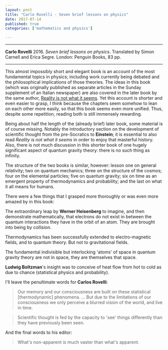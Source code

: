 ```yaml
---
layout: post
title: "Carlo Rovelli - Seven brief lessons on physics"
date: 2017-07-14
published: true
categories: ['mathematics and physics']

---
```



***
<b>Carlo Rovelli</b> 2016. _Seven brief lessons on physics_. Translated by Simon Carnell and Erica Segre.  London: Penguin Books, 83 pp.

***


<img align="right" src="https://www.penguin.co.uk/content/dam/catalogue/pim/editions/104/9780141981727/cover.jpg.rendition.242.374.png" alt="">  This almost impossibly short and elegant book is an account of the most fundamental topics in physics; including work currently being debated and the philosophical implications of those theories.  The ideas in this book (which was originally published as separate articles in the Sunday supplement of an Italian newspaper) are also covered in the later book by the same author, [Reality is not what it seems](http://timeteam.github.io/mathematics%20and%20physics/2017/07/03/reality-is-not-what-it-seems.html).  Yet this account is shorter and even easier to grasp, I think because the chapters seem somehow to lean on each other more easily, so that this book seems even more unified.  Thus, despite some repetition, reading both is still immensely rewarding.  

Being about half the length of the (already brief) later book, some material is of course missing.  Notably the introductory section on the development of scientific thought from the pre-Socratics to **Einstein**; it is essential to also read _Reality is not what it seems_ in order to enjoy that masterful history.  Also, there is not much discussion in this shorter book of one hugely significant aspect of quantum gravity theory: there is no such thing as infinity.  

The structure of the two books is similar, however: lesson one on  general relativity; two on quantum mechanics; three on the structure of the cosmos; four on the elemental particles; five on quantum gravity; six on time as an emergent property of thermodynamics and probability; and the last on what it all means for humans.

There were a few things that I grasped more thoroughly or was even more amazed by in this book: 

The extraordinary leap by **Werner Heisenberg** to imagine, and then demonstrate mathematically, that electrons do not exist in between the quantum interactions they have in the orbit of an atom.  They are brought into being by collision.

Thermodynamics has been successfully extended to electro-magnetic fields, and to quantum theory.  But not to gravitational fields.

The fundamental indivisible but interlocking 'atoms' of space in quantum gravity theory are not in space, they are themselves that space. 

**Ludwig Boltzman**'s insight was to conceive of heat flow from hot to cold as due to chance (statistical physics and probability). 

I'll leave the penultimate words for **Carlos Rovelli**:

> Our memory and our consciousness are built on these statistical [thermodynamic] phenomena. ... But due to the limitations of our consciousness we only perceive a blurred vision of the world, and live in time. 

> Scientific thought is fed by the capacity to 'see' things differently than they have previously been seen.

And the final words to his editor:

> What's non-apparent is much vaster than what's apparent.




    
